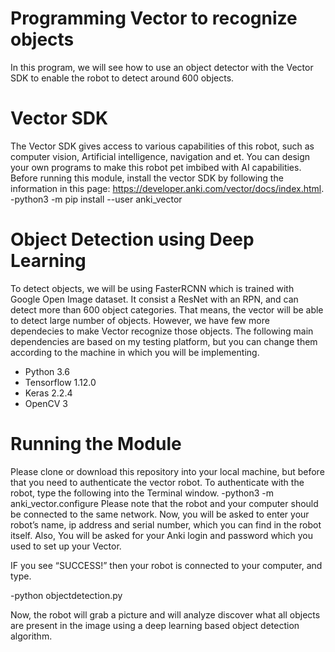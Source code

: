 # Programming Vector to recognize objects
In this program, we will see how to use an object detector with the Vector SDK to enable the robot to detect around 600 objects.

# Vector SDK
The Vector SDK gives access to various capabilities of this robot, such as computer vision, Artificial intelligence, navigation and et. You can design your own programs to make this robot pet imbibed with AI capabilities. Before running this module, install the vector SDK by following the information in this page: https://developer.anki.com/vector/docs/index.html.  
-python3 -m pip install --user anki_vector
# Object Detection using Deep Learning
To detect objects, we will be using FasterRCNN which is trained with Google Open Image dataset. It consist a ResNet with an RPN, and can detect more than 600 object categories. That means, the vector will be able to detect large number of objects. However, we have few more dependecies to make Vector recognize those objects. The following main dependencies are based on my testing platform, but you can change them according to the machine in which you will be implementing.
 - Python 3.6 
 - Tensorflow 1.12.0
 - Keras 2.2.4
 - OpenCV 3

# Running the Module
Please clone or download this repository into your local machine, but before that you need to authenticate the vector robot.
To authenticate with the robot, type the following into the Terminal window. 
-python3 -m anki_vector.configure
Please note that the robot and your computer should be connected to the same network.
Now, you will be asked to enter your robot’s name, ip address and serial number, which you can find in the robot itself. Also, You will be asked for your Anki login and password which you used to set up your Vector.

IF you see “SUCCESS!” then your robot is connected to your computer, and type.

-python objectdetection.py

Now, the robot will grab a picture and will analyze discover what all objects are present in the image using a deep learning based object detection algorithm.
